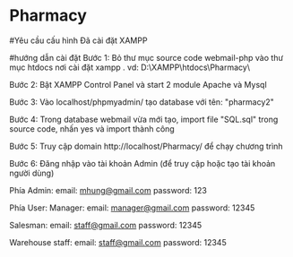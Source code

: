 # Pharmacy

#Yêu cầu cấu hình
Đã cài đặt XAMPP

#hướng dẫn cài đặt
Bước 1: Bỏ thư mục source code webmail-php vào thư mục htdocs nơi cài đặt xampp
. vd: D:\XAMPP\htdocs\Pharmacy\

Bước 2: Bật XAMPP Control Panel và start 2 module Apache và Mysql

Bước 3: Vào localhost/phpmyadmin/ tạo database với tên: "pharmacy2"

Bước 4: Trong database webmail vừa mới tạo, import file "SQL.sql" trong source code, nhấn yes và import thành công

Bước 5: Truy cập domain http://localhost/Pharmacy/ để chạy chương trình

Bước 6: Đăng nhập vào tài khoản Admin (để truy cập hoặc tạo tài khoản người dùng)

Phía Admin: 
email: mhung@gmail.com
password: 123

Phía User:
   Manager:
     email: manager@gmail.com
     password: 12345

   Salesman:
     email: staff@gmail.com
     password: 12345

   Warehouse staff:
     email: staff@gmail.com
     password: 12345

